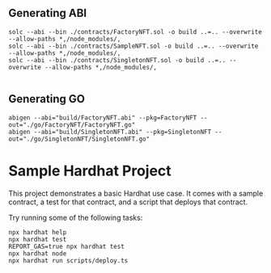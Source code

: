 

## Generating ABI
```
solc --abi --bin ./contracts/FactoryNFT.sol -o build ..=.. --overwrite --allow-paths *,/node_modules/,
solc --abi --bin ./contracts/SampleNFT.sol -o build ..=.. --overwrite --allow-paths *,/node_modules/,
solc --abi --bin ./contracts/SingletonNFT.sol -o build ..=.. --overwrite --allow-paths *,/node_modules/,


```


## Generating GO
```
abigen --abi="build/FactoryNFT.abi" --pkg=FactoryNFT --out="./go/FactoryNFT/FactoryNFT.go"
abigen --abi="build/SingletonNFT.abi" --pkg=SingletonNFT --out="./go/SingletonNFT/SingletonNFT.go"
```



# Sample Hardhat Project

This project demonstrates a basic Hardhat use case. It comes with a sample contract, a test for that contract, and a script that deploys that contract.

Try running some of the following tasks:

```shell
npx hardhat help
npx hardhat test
REPORT_GAS=true npx hardhat test
npx hardhat node
npx hardhat run scripts/deploy.ts
```
